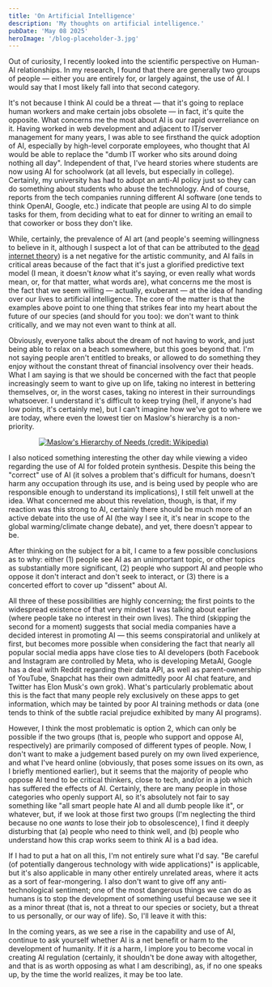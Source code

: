 ```yaml
---
title: 'On Artificial Intelligence'
description: 'My thoughts on artificial intelligence.'
pubDate: 'May 08 2025'
heroImage: '/blog-placeholder-3.jpg'
---
```


Out of curiosity, I recently looked into the scientific perspective on Human-AI relationships. In my research, I found that there are generally two groups of people — either you are entirely for, or largely against, the use of AI. I would say that I most likely fall into that second category.

It's not because I think AI could be a threat — that it's going to replace human workers and make certain jobs obsolete — in fact, it's quite the opposite. What concerns me the most about AI is our rapid overreliance on it. Having worked in web development and adjacent to IT/server management for many years, I was able to see firsthand the quick adoption of AI, especially by high-level corporate employees, who thought that AI would be able to replace the "dumb IT worker who sits around doing nothing all day". Independent of that, I've heard stories where students are now using AI for schoolwork (at all levels, but especially in college). Certainly, my university has had to adopt an anti-AI policy just so they can do something about students who abuse the technology. And of course, reports from the tech companies running different AI software (one tends to think OpenAI, Google, etc.) indicate that people are using AI to do simple tasks for them, from deciding what to eat for dinner to writing an email to that coworker or boss they don't like. 

While, certainly, the prevalence of AI art (and people's seeming willingness to believe in it, although I suspect a lot of that can be attributed to the [dead internet theory](https://en.wikipedia.org/wiki/Dead_Internet_theory)) is a net negative for the artistic community, and AI fails in critical areas because of the fact that it's just a glorified predictive text model (I mean, it doesn't *know* what it's saying, or even really what words mean, or, for that matter, what words are), what concerns me the most is the fact that we seem willing — actually, exuberant — at the idea of handing over our lives to artificial intelligence. The core of the matter is that the examples above point to one thing that strikes fear into my heart about the future of our species (and should for you too): we don't want to think critically, and we may not even want to think at all.

Obviously, everyone talks about the dream of not having to work, and just being able to relax on a beach somewhere, but this goes beyond that. I'm not saying people aren't entitled to breaks, or allowed to do something they enjoy without the constant threat of financial insolvency over their heads. What I am saying is that we should be concerned with the fact that people increasingly seem to want to give up on life, taking no interest in bettering themselves, or, in the worst cases, taking no interest in their surroundings whatsoever. I understand it's difficult to keep trying (hell, if anyone's had low points, it's certainly me), but I can't imagine how we've got to where we are today, where even the lowest tier on Maslow's hierarchy is a non-priority.

<span style="margin-left: 60px; margin-bottom: auto;">[![Maslow's Hierarchy of Needs (credit: Wikipedia)](/maslowheirarchywikipedia.png "Maslow's Hierarchy of Needs (credit: Wikipedia)")](https://en.wikipedia.org/wiki/Maslow%27s_hierarchy_of_needs#/media/File:Maslow's_Hierarchy_of_Needs_Diagram.png)</span>

I also noticed something interesting the other day while viewing a video regarding the use of AI for folded protein synthesis. Despite this being the "correct" use of AI (it solves a problem that's difficult for humans, doesn't harm any occupation through its use, and is being used by people who are responsible enough to understand its implications), I still felt unwell at the idea. What concerned me about this revelation, though, is that, if my reaction was this strong to AI, certainly there should be much more of an active debate into the use of AI (the way I see it, it's near in scope to the global warming/climate change debate), and yet, there doesn't appear to be.

After thinking on the subject for a bit, I came to a few possible conclusions as to why: either (1) people see AI as an unimportant topic, or other topics as substantially more significant, (2) people who support AI and people who oppose it don't interact and don't seek to interact, or (3) there is a concerted effort to cover up "dissent" about AI. 

All three of these possibilities are highly concerning; the first points to the widespread existence of that very mindset I was talking about earlier (where people take no interest in their own lives). The third (skipping the second for a moment) suggests that social media companies have a decided interest in promoting AI — this seems conspiratorial and unlikely at first, but becomes more possible when considering the fact that nearly all popular social media apps have close ties to AI developers (both Facebook and Instagram are controlled by Meta, who is developing MetaAI, Google has a deal with Reddit regarding their data API, as well as parent-ownership of YouTube, Snapchat has their own admittedly poor AI chat feature, and Twitter has Elon Musk's own grok). What's particularly problematic about this is the fact that many people rely exclusively on these apps to get information, which may be tainted by poor AI training methods or data (one tends to think of the subtle racial prejudice exhibited by many AI programs).

However, I think the most problematic is option 2, which can only be possible if the two groups (that is, people who support and oppose AI, respectively) are primarily composed of different types of people. Now, I don't want to make a judgement based purely on my own lived experience, and what I've heard online (obviously, that poses some issues on its own, as I briefly mentioned earlier), but it seems that the majority of people who oppose AI tend to be critical thinkers, close to tech, and/or in a job which has suffered the effects of AI. Certainly, there are many people in those categories who openly support AI, so it's absolutely not fair to say something like "all smart people hate AI and all dumb people like it", or whatever, but, if we look at those first two groups (I'm neglecting the third because no one *wants* to lose their job to obsolescence), I find it deeply disturbing that (a) people who need to think well, and (b) people who understand how this crap works seem to think AI is a bad idea.

If I had to put a hat on all this, I'm not entirely sure what I'd say. "Be careful (of potentially dangerous technology with wide applications)" is applicable, but it's also applicable in many other entirely unrelated areas, where it acts as a sort of fear-mongering. I also don't want to give off any anti-technological sentiment; one of the most dangerous things we can do as humans is to stop the development of something useful because we see it as a minor threat (that is, not a threat to our species or society, but a threat to us personally, or our way of life). So, I'll leave it with this:

In the coming years, as we see a rise in the capability and use of AI, continue to ask yourself whether AI is a net benefit or harm to the development of humanity. If it *is* a harm, I implore you to become vocal in creating AI regulation (certainly, it shouldn't be done away with altogether, and that is as worth opposing as what I am describing), as, if no one speaks up, by the time the world realizes, it may be too late.
